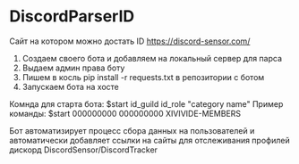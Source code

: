 # DiscordParserID

Сайт на котором можно достать ID https://discord-sensor.com/

1. Создаем своего бота и добавляем на локальный сервер для парса
2. Выдаем админ права боту
3. Пишем в косль pip install -r requests.txt в репозитории с ботом
4. Запускаем бота на хосте

Комнда для старта бота:
$start id_guild id_role "category name"
Пример команды:
$start 000000000 000000000 XIVIVIDE-MEMBERS

Бот автоматизирует процесс сбора данных на пользователей и автоматически добавляет ссылки на сайты для отслеживания профилей дискорд DiscordSensor/DiscordTracker



